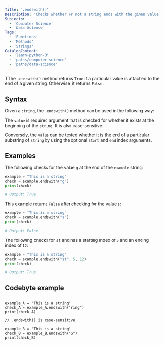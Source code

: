 ```yaml
---
Title: '.endswith()'
Description: 'Checks whether or not a string ends with the given value.'
Subjects:
  - 'Computer Science'
  - 'Data Science'
Tags:
  - 'Functions'
  - 'Methods'
  - 'Strings'
CatalogContent:
  - 'learn-python-3'
  - 'paths/computer-science'
  - 'paths/data-science'
---
```


TThe `.endswith()` method returns `True` if a particular value is attached to the end of a given string. Otherwise, it returns `False`.

## Syntax

Given a  `string`, the `.endswith()` method can be used in the following way:

The `value` is required argument that is checked for whether it exists at the beginning of the `string`.  It is also case-sensitive.

Conversely, the `value` can be tested whether it is the end of a particular substring of `string` by using the optional `start` and `end` index arguments.

## Examples

The following checks for the value `g` at the end of the `example` string:

```py
example = "This is a string"
check = example.endswith("g")
print(check)

# Output: True
```

This example returns `False` after checking for the value `s`:

```py
example = "This is a string"
check = example.endswith("s")
print(check)

# Output: False
```

The following checks for `st` and has a starting index of `5` and an ending index of `12`:

```py
example = "This is a string"
check = example.endswith("st", 5, 12)
print(check)

# Output: True
```

## Codebyte example

```codebyte/py

example_A = "This is a string"
check_A = example_A.endswith("ring")
print(check_A)

// .endswith() is case-sensitive

example_B = "This is a string"
check_B = example_B.endswith("G")
print(check_B)
```
